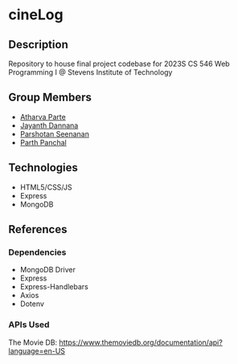 # cineLog

## Description

Repository to house final project codebase for 2023S CS 546 Web Programming I @ Stevens Institute of Technology

## Group Members

- [Atharva Parte](https://github.com/atharvaa9)
- [Jayanth Dannana](https://github.com/Djayanth15)
- [Parshotan Seenanan](https://github.com/parshsee)
- [Parth Panchal](https://github.com/parth-panchal)

## Technologies

- HTML5/CSS/JS
- Express
- MongoDB

## References

### Dependencies

- MongoDB Driver
- Express
- Express-Handlebars
- Axios
- Dotenv

### APIs Used

The Movie DB: <https://www.themoviedb.org/documentation/api?language=en-US>
